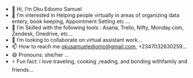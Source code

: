 - 👋 Hi, I’m Oku Ediomo Samuel 
- 👀 I’m interested in Helping people virtually in areas of organizing data entery, book keeping, Appointment Setting etc ...
- 🌱 I’m Skilled with the following tools : Asana, Trello, Nifty, Monday.com, Zendesk, Onedrive, etc...
- 💞️ I’m looking to collaborate on virtual assistant work...
- 📫 How to reach me okusamuelediomo@gmail.com, +2347032630259...
- 😄 Pronouns: she/her ...
- ⚡ Fun fact: i love traveling, cooking ,reading, and bonding withfamily and friends...

<!---
okuediomo/Get to know me is a ✨ special ✨ repository because its `README.md` (this file) appears on your GitHub profile.
You can click the Preview link to take a look at your changes.
--->
